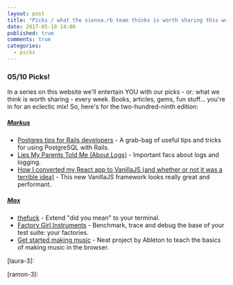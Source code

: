 ```yaml
---
layout: post
title: "Picks / what the vienna.rb team thinks is worth sharing this week"
date: 2017-05-10 14:00
published: true
comments: true
categories:
  - picks
---
```


### 05/10 Picks!

In a series on this website we'll entertain YOU with our picks - or: what we think is worth sharing - every week.
Books, articles, gems, fun stuff... you're in for an eclectic mix! So, here's for the two-hundred-ninth edition:

##### [Markus][markus]
- [Postgres tips for Rails developers][markus-1] - A grab-bag of useful tips and tricks for using PostgreSQL with Rails.
- [Lies My Parents Told Me (About Logs)][markus-2] - Important facs about logs and logging.
- [How I converted my React app to VanillaJS (and whether or not it was a terrible idea)][markus-3] - This new VanillaJS framework looks really great and performant.

##### [Max][max]
- [thefuck][max-1] - Extend "did you mean" to your terminal.
- [Factory Girl Instruments][max-2] - Benchmark, trace and debug the base of your test suite: your factories.
- [Get started making music][max-3] - Neat project by Ableton to teach the basics of making music in the browser.



[laura]: https://www.twitter.com/alicetragedy
[laura-1]:
[laura-2]:
[laura-3]:

[ramon]: https://twitter.com/senorhuidobro
[ramon-1]:
[ramon-2]:
[ramon-3]:

[markus]: https://twitter.com/nuclearsquid
[markus-1]: https://www.citusdata.com/blog/2017/04/28/postgres-tips-for-rails/
[markus-2]: https://honeycomb.io/blog/2017/04/lies-my-parents-told-me-about-logs/
[markus-3]: https://hackernoon.com/how-i-converted-my-react-app-to-vanillajs-and-whether-or-not-it-was-a-terrible-idea-4b14b1b2faff

[max]: https://www.twitter.com/klappradla
[max-1]: https://github.com/nvbn/thefuck
[max-2]: https://github.com/shiroyasha/factory_girl_instruments
[max-3]: https://learningmusic.ableton.com/
